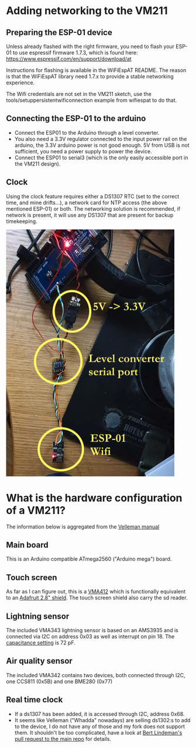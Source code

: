 
# Adding networking to the VM211


## Preparing the ESP-01 device


Unless already flashed with the right firmware, you need to flash your ESP-01 to use espressif firmware 1.7.3, which is found here: https://www.espressif.com/en/support/download/at

Instructions for flashing is available in the WiFiEspAT README. The reason is that the WiFiEspAT library need 1.7.x to provide a stable networking experience. 

The Wifi credentials are not set in the VM211 sketch, use the tools/setuppersistentwificonnection example from wifiespat to do that.

## Connecting the ESP-01 to the arduino


* Connect the ESP01 to the Arduino through a level converter. 
* You also need a 3.3V regulator connected to the input power rail on the arduino, the 3.3V arduino power is not good enough. 5V from USB is not sufficient, you need a power supply to power the device. 
* Connect the ESP01 to serial3 (which is the only easily accessible port in the VM211 design). 

## Clock

Using the clock feature requires either a DS1307 RTC (set to the correct time, and mine drifts...), a network card for NTP access (the above mentioned ESP-01) or both. The networking solution is recommended, if network is present, it will use any DS1307 that are present for backup timekeeping.

![ESP Connection](/pics/esp.png)

# What is the hardware configuration of a VM211?

The information below is aggregated from the [Velleman manual](https://manuals.whadda.com/category.php?id=378)

## Main board

This is an Arduino compatible ATmega2560 ("Arduino mega") board.

## Touch screen

As far as I can figure out, this is a [VMA412](https://www.velleman.eu/products/view/?id=435582) which is functionally equivalent 
to an [Adafruit 2.8" shield](https://learn.adafruit.com/adafruit-2-8-tft-touch-shield-v2). The touch screen shield also carry the sd reader.

## Lightning sensor

The included VMA343 lightning sensor is based on an AMS3935 and is connected via I2C on address 0x03 as well as interrupt on pin 18.
The [capacitance setting](https://forum.whadda.com/t/vma343-lightning-sensor-missing-product-info-and-datasheet/31395) is 72 pF.

## Air quality sensor

The included VMA342 contains two devices, both connected through I2C, one CCS811 (0x5B) and one BME280 (0x77)

## Real time clock

* If a ds1307 has been added, it is accessed through I2C, address 0x68. 
* It seems like Velleman ("Whadda" nowadays) are selling ds1302:s to add to the device, I do not have any of those and my fork does not support them. It shouldn't be too complicated, have a look at [Bert Lindeman's pull request to the main repo](https://github.com/Velleman/VM211_Firmware/pull/7/commits/f1e41ab82534fed6aa6ba8c7d96e238750d0af6c) for details.






